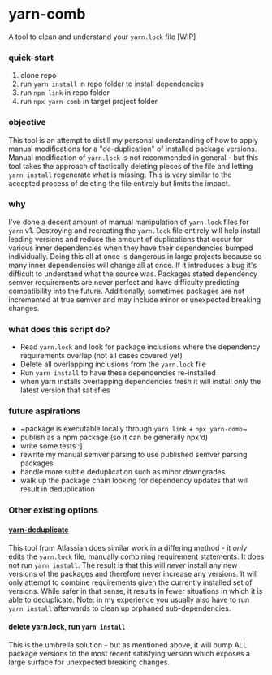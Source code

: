 # yarn-comb
A tool to clean and understand your `yarn.lock` file [WIP]

### quick-start
1. clone repo
2. run `yarn install` in repo folder to install dependencies
3. run `npm link` in repo folder
4. run `npx yarn-comb` in target project folder

### objective
This tool is an attempt to distill my personal understanding of how to apply manual modifications for a "de-duplication" of installed package versions. Manual modification of `yarn.lock` is not recommended in general - but this tool takes the approach of tactically deleting pieces of the file and letting `yarn install` regenerate what is missing. This is very similar to the accepted process of deleting the file entirely but limits the impact.

### why
I've done a decent amount of manual manipulation of `yarn.lock` files for `yarn` v1. Destroying and recreating the `yarn.lock` file entirely will help install leading versions and reduce the amount of duplications that occur for various inner dependencies when they have their dependencies bumped individually. Doing this all at once is dangerous in large projects because so many inner dependencies will change all at once. If it introduces a bug it's difficult to understand what the source was. Packages stated dependency semver requirements are never perfect and have difficulty predicting compatibility into the future. Additionally, sometimes packages are not incremented at true semver and may include minor or unexpected breaking changes.

### what does this script do?
- Read `yarn.lock` and look for package inclusions where the dependency requirements overlap (not all cases covered yet)
- Delete all overlapping inclusions from the `yarn.lock` file
- Run `yarn install` to have these dependencies re-installed
- when yarn installs overlapping dependencies fresh it will install only the latest version that satisfies

### future aspirations
- ~package is executable locally through `yarn link` + `npx yarn-comb`~
- publish as a npm package (so it can be generally npx'd)
- write some tests :]
- rewrite my manual semver parsing to use published semver parsing packages
- handle more subtle deduplication such as minor downgrades
- walk up the package chain looking for dependency updates that will result in deduplication

### Other existing options
#### [yarn-deduplicate](https://www.npmjs.com/package/yarn-deduplicate)
This tool from Atlassian does similar work in a differing method - it *only* edits the `yarn.lock` file, manually combining requirement statements. It does not run `yarn install`. The result is that this will *never* install any new versions of the packages and therefore never increase any versions. It will only attempt to combine requirements given the currently installed set of versions. While safer in that sense, it results in fewer situations in which it is able to deduplicate. Note: in my experience you usually also have to run `yarn install` afterwards to clean up orphaned sub-dependencies.
#### delete yarn.lock, run `yarn install`
This is the umbrella solution - but as mentioned above, it will bump ALL package versions to the most recent satisfying version which exposes a large surface for unexpected breaking changes. 
